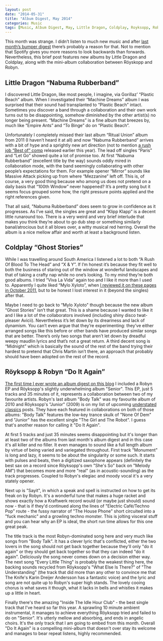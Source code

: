 ```yaml
---
layout: post
date: "2014-05-31"
title: "Album Digest, May 2014"
categories: Music
tags: [Music, Album Digest, May, Little Dragon, Coldplay, Royksopp, Robyn, Fourteen]
---
```


This month was strange. I didn’t listen to much new music and after [last month’s bumper digest](/album-digest-april-2014/) there’s probably a reason for that. Not to mention that Spotify gives you more reasons to look backwards than forwards. Nevertheless, this brief post features new albums by Little Dragon and Coldplay, along with the mini-album collaboration between Röyskopp and Robyn.

## Little Dragon “Nabuma Rubberband”

I discovered Little Dragon, like most people, I imagine, via Gorillaz’ “Plastic Beach” album. When I investigated their “Machine Dreams” album I was surprised that their sound had transplanted to “Plastic Beach” intact. Sometimes you discover a band through a collaboration and their own work turns out to be disappointing, somehow diminished by the other artist(s) no longer being present. “Machine Dreams” is a fine album that breezes by, much like “Empire Ants” and “To Binge” do on “Plastic Beach”.

Unfortunately I completely missed their last album “Ritual Union” album from 2011 (I haven’t heard it at all) and now “Nabuma Rubberband” arrives with a bit of hype and a sprightly new art direction (not to mention [a rush job “Best of” comp](http://www.7digital.com/artist/little-dragon/release/best-of) released earlier this year). The lead off singles “Paris” and “Let Go” showed quite a lot of promise too. At first “Nabuma Rubberband” (excellent title by the way) sounds oddly mired in collaboration mode, with the band seemingly collaborating with other people’s expectations for them. For example opener “Mirror” sounds like Massive Attack picking up from where “Mezzanine” left off. This is, of course, a very good thing because who among us does not pretend on a daily basis that “100th Window” never happened? It’s a pretty song but it seems focus grouped some how, the right pressure points applied and the right references given.

That all said, "Nabuma Rubberband” does seem to grow in confidence as it progresses. As I’ve said, the singles are great and “Klipp Klapp” is a decent little runaround too. There is a very weird and very brief interlude that makes you think they’re about to go dub step or something similarly banal/atrocious but it all blows over, a witty musical red herring. Overall the album is a nice mellow affair and worth at least a background listen.

## Coldplay “Ghost Stories”

While I was travelling around South America I listened a lot to both “A Rush Of Blood To The Head” and “X &amp; Y”. If I’m honest it’s because they fit well to both the business of staring out of the window at wonderful landscapes and that of taking a crafty nap while no one’s looking. To my mind they’re both good albums. I tried “Viva La Vida” again too and I like it more than I used to. Apparently I quite liked “Mylo Xyloto”, when [I reviewed it on these pages in October 2011](/album-digest-october-2011/), but to be honest I lost interest in it (beyond the singles) after that.

Maybe I need to go back to “Mylo Xyloto" though because the new album “Ghost Stories” isn’t that great. This is a shame because I wanted to like it and I like a lot of the collaborators involved (including shiny disco twat-pleaser Avicii). Nevertheless it’s let down by its dreariness and lack of dynamism. You can’t even argue that they’re experimenting: they’ve either arranged songs like this before or other bands have produced similar songs that are better. There’s only two songs that aren’t let down by dreadful weepy maudlin lyrics and that’s not a great return. A third decent song is “Midnight” which is basically the sound of the rest of the band trying their hardest to pretend that Chris Martin isn’t there, an approach that probably should have been adopted on the rest of the record.

## Röyksopp & Robyn “Do It Again”

[The first time I ever wrote an album digest on this blog](/album-digest-september-2010/) I included a Robyn EP and Röyksopp's slightly underwhelming album "Senior". This EP, just 5 tracks and 35 minutes of it, represents a collaboration between two of my favourite artists. Robyn's last album "Body Talk" was my favourite album of 2010 and Röyksopp's "Junior" (2009) is on my list of upcoming [understated classics](/tags#understated-classics/) posts. They have each featured in collaborations on both of those albums: "Body Talk" features the low-key trance skulk of "None Of Dem" and "Junior" has the excellent single "The Girl and The Robot". I guess that's another reason for calling it "Do It Again".

At first 5 tracks and just 35 minutes seems disappointing but it's longer than at least two of the albums from last month's album digest and in this case it's all killer and no filler. It even manages to sound like a full length album by virtue of being varied and variegated throughout. First track "Monument" is long and lazy, it seems to be about the singularity or some such. It starts with pulses and beats, then a digitized saxophone appears (definitely the best sax on a record since Röyksopp's own "She's So" back on "Melody AM") that becomes more and more "real" (as in acoustic-sounding) as the track progresses. Coupled to Robyn's elegiac and moody vocal it's a very stately opener.

Next up is "Sayit", in which a speak and spell is instructed on how to get its freak on by Robyn. It's a wonderful tune that makes a huge racket and shows exactly how a Kraftwerk record would (or maybe just should) sound now - that is if they'd continued along the lines of "Electric Café/Techno Pop" route - the fussy narrator of "The House Phone" short circuited into a "fuck mechanic" and a growling techno monster. This is jolting visceral stuff and you can hear why an EP is ideal, the short run time allows for this one great peak.

The title track is the most Robyn-dominated song here and very much like songs from "Body Talk". It has a clever lyric that's conflicted, either the two lovers in the song should not get back together because they'll only "do it again" or they should get back together so that they can indeed "do it again". Deliciously the song never comes down on a decision either way. The next song "Every Little Thing" is probably the weakest thing here, the backing sounds recycled from Röyksopp's "What Else Is There?" of "The Understanding" (the track that did more than any other to convince me that The Knife's Karin Dreijer Andersson has a fantastic voice) and the lyric and song are not quite up to Robyn's super high stands. The lovely cooing chorus is what saves it though, what it lacks in bells and whistles it makes up a little in heart.

Finally there's the amazing "Inside The Idle Hour Club" - the best single track that I've heard so far this year. A sprawling 10 minute ambient instrumental, it manages to achieve everything Röyksopp tried and failed to do on "Senior". It's utterly mellow and absorbing, and ends in angelic choirs. It's the only track that I am going to embed from this month. Overall "Do It Again" is a compelling mini-album that doesn't over stay its welcome and manages to bear repeat listens, highly recommended.
